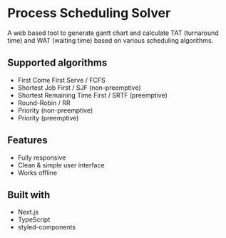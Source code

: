 # Process Scheduling Solver

A web based tool to generate gantt chart and calculate TAT (turnaround time) and WAT (waiting time) based on various scheduling algorithms.

## Supported algorithms

- First Come First Serve / FCFS
- Shortest Job First / SJF (non-preemptive)
- Shortest Remaining Time First / SRTF (preemptive)
- Round-Robin / RR
- Priority (non-preemptive)
- Priority (preemptive)

## Features

- Fully responsive
- Clean & simple user interface
- Works offline

## Built with

- Next.js
- TypeScript
- styled-components
